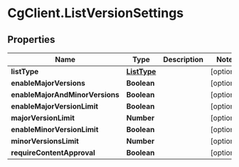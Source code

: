 # CgClient.ListVersionSettings

## Properties

Name | Type | Description | Notes
------------ | ------------- | ------------- | -------------
**listType** | [**ListType**](ListType.md) |  | [optional] 
**enableMajorVersions** | **Boolean** |  | [optional] 
**enableMajorAndMinorVersions** | **Boolean** |  | [optional] 
**enableMajorVersionLimit** | **Boolean** |  | [optional] 
**majorVersionLimit** | **Number** |  | [optional] 
**enableMinorVersionLimit** | **Boolean** |  | [optional] 
**minorVersionsLimit** | **Number** |  | [optional] 
**requireContentApproval** | **Boolean** |  | [optional] 


